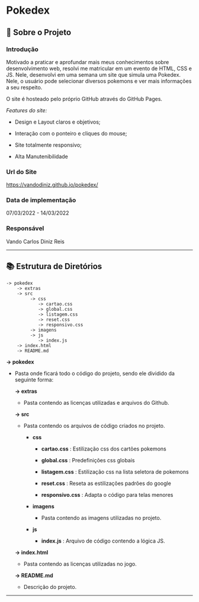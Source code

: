 # Pokedex
## 🔎 Sobre o Projeto
### Introdução

Motivado a praticar e aprofundar mais meus conhecimentos sobre desenvolvimento web, resolvi me matricular em um evento de HTML, CSS e JS. Nele, desenvolvi em uma semana um site que simula uma Pokedex. Nele, o usuário pode selecionar diversos pokemons e ver mais informações a seu respeito.

O site é hosteado pelo próprio GitHub através do GitHub Pages.

_Features do site:_

* Design e Layout claros e objetivos;

* Interação com o ponteiro e cliques do mouse;

* Site totalmente responsivo;

* Alta Manutenibilidade 

### Url do Site
https://vandodiniz.github.io/pokedex/

### Data de implementação
07/03/2022 - 14/03/2022

### Responsável
Vando Carlos Diniz Reis

---
## 📚 Estrutura de Diretórios 
```
-> pokedex
    -> extras
    -> src
         -> css
            -> cartao.css
            -> global.css
            -> listagem.css
            -> reset.css
            -> responsivo.css
         -> imagens
         -> js
            -> index.js
    -> index.html
    -> README.md
```
__-> pokedex__
- Pasta onde ficará todo o código do projeto, sendo ele dividido da seguinte forma:

  __-> extras__
  - Pasta contendo as licenças utilizadas e arquivos do Github.
  
  __-> src__
  - Pasta contendo os arquivos de código criados no projeto.
  
    - __css__
    
      - __cartao.css__ : Estilização css dos cartões pokemons 
        
      - __global.css__ : Predefinições css globais
        
      - __listagem.css__ : Estilização css na lista seletora de pokemons
        
      - __reset.css__ : Reseta as estilizações padrões do google
        
      - __responsivo.css__ : Adapta o código para telas menores
      
    - __imagens__
      - Pasta contendo as imagens utilizadas no projeto.
      
    - __js__
    
      - __index.js__ : Arquivo de código contendo a lógica JS.
      
  __-> index.html__
  - Pasta contendo as licenças utilizadas no jogo.
  
  __-> README.md__
  - Descrição do projeto.

---

